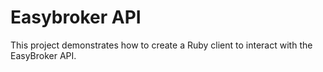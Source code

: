 # Easybroker API

This project demonstrates how to create a Ruby client to interact with the EasyBroker API.
